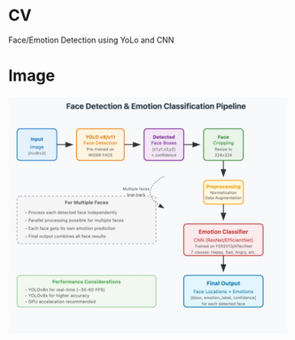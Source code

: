 # CV
Face/Emotion Detection using YoLo and CNN

# Image
![Model Architecture](./asset/model_arch.jpg)
